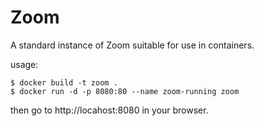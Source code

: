 
Zoom
====

A standard instance of Zoom suitable for use in containers.


usage:

    $ docker build -t zoom .
    $ docker run -d -p 8080:80 --name zoom-running zoom

then go to http://locahost:8080 in your browser.
